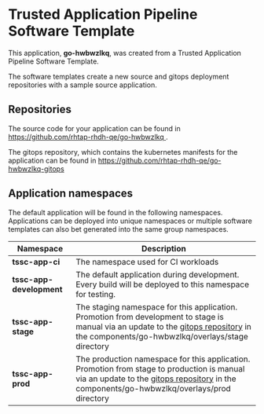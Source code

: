 # Trusted Application Pipeline Software Template

This application, **go-hwbwzlkq**, was created from a Trusted Application Pipeline Software Template.

The software templates create a new source and gitops deployment repositories with a sample source application. 

## Repositories

The source code for your application can be found in [https://github.com/rhtap-rhdh-qe/go-hwbwzlkq ](https://github.com/rhtap-rhdh-qe/go-hwbwzlkq ).
 
The gitops repository, which contains the kubernetes manifests for the application can be found in 
[https://github.com/rhtap-rhdh-qe/go-hwbwzlkq-gitops ](https://github.com/rhtap-rhdh-qe/go-hwbwzlkq-gitops ) 

## Application namespaces 

The default application will be found in the following namespaces. Applications can be deployed into unique namespaces or multiple software templates can also bet generated into the same group namespaces.  

|  Namespace   |  Description   |  
| -------- | -------- |
| **tssc-app-ci** | The namespace used for CI workloads |
| **tssc-app-development** | The default application during development. Every build will be deployed to this namespace for testing. |
| **tssc-app-stage** | The staging namespace for this application. Promotion from development to stage is manual via an update to the [gitops repository](https://github.com/rhtap-rhdh-qe/go-hwbwzlkq-gitops ) in the components/go-hwbwzlkq/overlays/stage directory |
| **tssc-app-prod** | The production namespace for this application. Promotion from stage to production is manual via an update to the [gitops repository](https://github.com/rhtap-rhdh-qe/go-hwbwzlkq-gitops ) in the components/go-hwbwzlkq/overlays/prod directory |